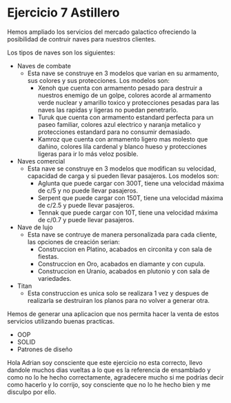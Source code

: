 # Ejercicio 7 Astillero
Hemos ampliado los servicios del mercado galactico ofreciendo la posibilidad de contruir naves para nuestros clientes.

Los tipos de naves son los siguientes:
- Naves de combate
    - Esta nave se construye en 3 modelos que varian en su armamento, sus colores y sus protecciones. Los modelos son:
        - Xenoh que cuenta con armamento pesado para destruir a nuestros enemigo de un golpe, colores acorde al armamento verde nuclear y amarillo toxico y protecciones pesadas para las naves las rapidas y ligeras no puedan penetrarlo.
        - Turuk que cuenta con armamento estandard perfecta para un paseo familiar, colores azul electrico y naranja metalico y protecciones estandard para no consumir demasiado.
        - Kamroz que cuenta con armamento ligero mas molesto que dañino, colores lila cardenal y blanco hueso y protecciones ligeras  para ir lo más veloz posible.
- Naves comercial
    - Esta nave se construye en 3 modelos que modifican su velocidad, capacidad de carga y si pueden llevar pasajeros. Los modelos son:
        - Aglunta que puede cargar con 300T, tiene una velocidad máxima de c/5 y no puede llevar pasajeros.
        - Serpent que puede cargar con 150T, tiene una velocidad máxima de c/2.5 y puede llevar pasajeros.
        - Tennak que puede cargar con 10T, tiene una velocidad máxima de c/0.7 y puede llevar pasajeros.
- Nave de lujo
    - Esta nave se contruye de manera personalizada para cada cliente, las opciones de creación serian:
        - Construccion en Platino, acabados en circonita y con sala de fiestas.
        - Construccion en Oro, acabados en diamante y con cupula.
        - Construccion en Uranio, acabados en plutonio y con sala de variedades.
- Titan
    - Esta construccion es unica solo se realizara 1 vez y despues de realizarla se destruiran los planos para no volver a generar otra.

Hemos de generar una aplicacion que nos permita hacer la venta de estos servicios utilizando buenas practicas.
- OOP
- SOLID
- Patrones de diseño











Hola Adrian soy consciente que este ejercicio no esta correcto, llevo dandole muchos dias vueltas a lo que es la referencia de ensamblado y como no lo he hecho correctamente, agradecere mucho si me podrias decir como hacerlo y lo corrijo, soy consciente que no lo he hecho bien y me disculpo por ello.
